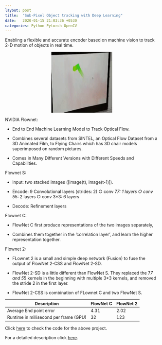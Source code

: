 ```yaml
---
layout: post
title:  "Sub-Pixel Object tracking with Deep Learning"
date:   2020-01-15 21:03:36 +0530
categories: Python Pytorch OpenCV
---
```

Enabling a flexible and accurate encoder based on machine vision to track 2-D motion of objects in real time.
<p align="center">
  <img src="/assets/f2.gif" alt="path" align="center" style="height: 200px; width:200px;"/>
</p>

NVIDIA Flownet:

- End to End Machine Learning Model to Track Optical Flow.

- Combines several datasets from SINTEL, an Optical Flow Dataset from a 3D Animated Film, to Flying Chairs which has 3D chair models superimposed on random pictures.

- Comes in Many Different Versions with Different Speeds and Capabilities.

Flownet S:

- Input: two stacked images ([image(t), image(t-1)]).

- Encode: 9 Convolutional layers (strides: 2) 
                 ○ conv 7*7: 1 layers 
                 ○ conv 5*5: 2 layers 
                 ○ conv 3*3: 6 layers

- Decode: Refinement layers 


Flownet C:

- FlowNet C first produce representations of the two images separately, 

- Combines them together in the ‘correlation layer’, and learn the higher representation together.

Flownet 2:

- FLownet 2 is a small and simple deep network (Fusion) to fuse the output of FlowNet 2-CSS and FlowNet 2-SD.

- FlowNet 2-SD is a little different than FlowNet S. They replaced the 7*7 and 5*5 kernels in the beginning with multiple 3*3 kernels, and removed the stride 2 in the first layer.

- FlowNet 2-CSS is combination of FLownet C and two FlowNet S. 

| Description  | FlowNet C  | FlowNet 2  |
|---|---|---|
| Average End point error  | 4.31  | 2.02  |
| Runtime in millisecond per frame (GPU)  | 32  | 123  |


Click [here](https://colab.research.google.com/drive/1v3yrHb7O8qoPM0WD6u0Ol3dXtUOQSIPo?usp=sharing) to check the code for the above project.

For a detailed description click [here](https://github.com/nithin-gunamgari/nithin-gunamgari.github.io/blob/master/assets/machined.pdf).
